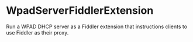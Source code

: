 # WpadServerFiddlerExtension
Run a WPAD DHCP server as a Fiddler extension that instructions clients to use Fiddler as their proxy.
